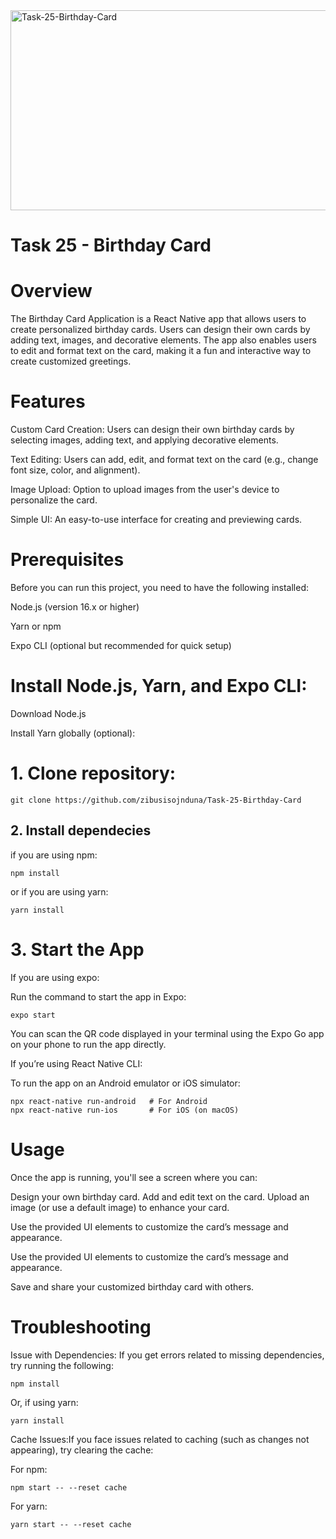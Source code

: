 <img src="https://socialify.git.ci/zibusisojnduna/Task-25-Birthday-Card/image?language=1&name=1&owner=1&stargazers=1&theme=Dark" alt="Task-25-Birthday-Card" width="640" height="320" />

<h1>Task 25 - Birthday Card</h1>

<h1>Overview</h1>

<p>The Birthday Card Application is a React Native app that allows users to create personalized birthday cards. Users can design their own cards by adding text, images, and decorative elements. The app also enables users to edit and format text on the card, making it a fun and interactive way to create customized greetings.</p>

<h1>Features</h1>

<p>Custom Card Creation: Users can design their own birthday cards by selecting images, adding text, and applying decorative elements.</p>

<p>Text Editing: Users can add, edit, and format text on the card (e.g., change font size, color, and alignment).</p>

<p>Image Upload: Option to upload images from the user's device to personalize the card.</p>

<p>Simple UI: An easy-to-use interface for creating and previewing cards.</p>

<h1>Prerequisites</h1>

<p>Before you can run this project, you need to have the following installed:</p>

<p>Node.js (version 16.x or higher)</p>

<p>Yarn or npm</p>

<p>Expo CLI (optional but recommended for quick setup)</p>

<h1>Install Node.js, Yarn, and Expo CLI:</h1>

<p>Download Node.js</p>

<p>Install Yarn globally (optional):</p>

<h1>1. Clone repository:</h1>

```
git clone https://github.com/zibusisojnduna/Task-25-Birthday-Card
```
<h2>2. Install dependecies</h2>

<p>if you are using npm:</p>

```
npm install
```
<p>or if you are using yarn:</p>

```
yarn install
```

<h1>3. Start the App</h1>

<p>If you  are using expo:</p>

<p>Run the command to start the app in Expo:</p>

```
expo start
```

<p>You can scan the QR code displayed in your terminal using the Expo Go app on your phone to run the app directly.

If you’re using React Native CLI:

To run the app on an Android emulator or iOS simulator:</p>

```
npx react-native run-android   # For Android
npx react-native run-ios       # For iOS (on macOS)
```

<h1>Usage</h1>

<p>Once the app is running, you'll see a screen where you can:</p>

<p>Design your own birthday card.
Add and edit text on the card.
Upload an image (or use a default image) to enhance your card.</p>

<p>Use the provided UI elements to customize the card’s message and appearance.</p>

<p>Use the provided UI elements to customize the card’s message and appearance.</p>

<p>Save and share your customized birthday card with others.</p>

<h1>Troubleshooting</h1>

<p>Issue with Dependencies: If you get errors related to missing dependencies, try running the following:</p>

```
npm install
```

<p>Or, if using yarn:</p>

```
yarn install
```

<p>Cache Issues:If you face issues related to caching (such as changes not appearing), try clearing the cache:</p>

<p>For npm:</p>

```
npm start -- --reset cache
```

<p>For yarn:</p>

```
yarn start -- --reset cache
```



